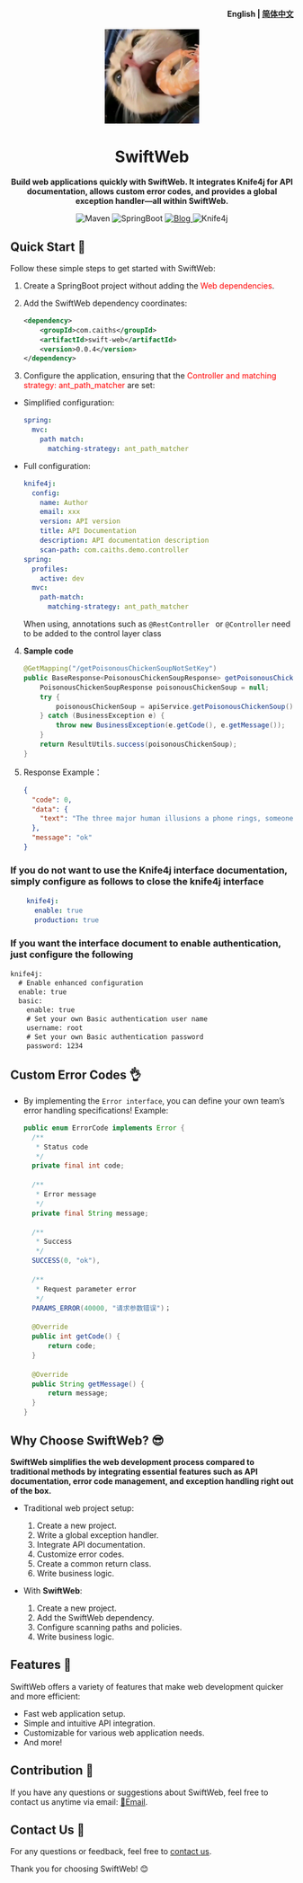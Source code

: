 <h4 align="right"><strong>English</strong> | <a href="README_CN.md">简体中文</a></h4>

<p align="center">
    <img src="favicon.jpg" width="168"/>
</p>

<h1 align="center">SwiftWeb</h1>
<p align="center"><strong>Build web applications quickly with SwiftWeb. It integrates Knife4j for API documentation, allows custom error codes, and provides a global exception handler—all within SwiftWeb.</strong></p>

<div align="center">
    <img alt="Maven" src="https://raster.shields.io/badge/Maven-3.8.1-red.svg"/>
    <img alt="SpringBoot" src="https://raster.shields.io/badge/SpringBoot-2.7+-green.svg"/>
    <a href="https://blog.caiths.com/">
        <img alt="Blog" src="https://raster.shields.io/badge/Blog-poboll-blue.svg"/>
    </a>
    <img alt="Knife4j" src="https://raster.shields.io/badge/Knife4j-3.0+-orange.svg"/>
</div>

## Quick Start 🏁

Follow these simple steps to get started with SwiftWeb:

1. Create a SpringBoot project without adding the <span style="color:red">Web dependencies</span>.

2. Add the SwiftWeb dependency coordinates:
    ```xml
    <dependency>
        <groupId>com.caiths</groupId>
        <artifactId>swift-web</artifactId>
        <version>0.0.4</version>
    </dependency>
    ```

3. Configure the application, ensuring that the <span style="color: red">Controller and matching strategy: ant_path_matcher</span> are set:

- Simplified configuration:
  
  ```yml
  spring:
    mvc:
      path match:
        matching-strategy: ant_path_matcher
  ```

- Full configuration:

  ```yml
  knife4j:
    config:
      name: Author
      email: xxx
      version: API version
      title: API Documentation
      description: API documentation description
      scan-path: com.caiths.demo.controller
  spring:
    profiles:
      active: dev
    mvc:
      path-match:
        matching-strategy: ant_path_matcher
  ```

  When using, annotations such as `@RestController ` or ` @Controller ` need to be added to the control layer class


4. **Sample code**

    ```java
    @GetMapping("/getPoisonousChickenSoupNotSetKey")
    public BaseResponse<PoisonousChickenSoupResponse> getPoisonousChickenSoupNotSetKey() {
        PoisonousChickenSoupResponse poisonousChickenSoup = null;
        try {
            poisonousChickenSoup = apiService.getPoisonousChickenSoup();
        } catch (BusinessException e) {
            throw new BusinessException(e.getCode(), e.getMessage());
        }
        return ResultUtils.success(poisonousChickenSoup);
    }
    ```

5. Response Example：

    ```json
    {
      "code": 0,
      "data": {
        "text": "The three major human illusions a phone rings, someone knocks at the door, and they like me."
      },
      "message": "ok"
    }
    ```

### If you do not want to use the Knife4j interface documentation, simply configure as follows to close the knife4j interface

```yml
    knife4j:
      enable: true
      production: true
 ```

### If you want the interface document to enable authentication, just configure the following
```
knife4j:
  # Enable enhanced configuration
  enable: true
  basic:
    enable: true
    # Set your own Basic authentication user name
    username: root
    # Set your own Basic authentication password
    password: 1234
```

## Custom Error Codes 👌
- By implementing the `Error interface`, you can define your own team’s error handling specifications!
  Example:

  ```java
  public enum ErrorCode implements Error {   
    /**
     * Status code
     */
    private final int code;

    /**
     * Error message
     */
    private final String message;
    
    /**
     * Success
     */
    SUCCESS(0, "ok"),
    
    /**
     * Request parameter error
     */
    PARAMS_ERROR(40000, "请求参数错误")；
    
    @Override
    public int getCode() {
        return code;
    }
    
    @Override
    public String getMessage() {
        return message;
    }
  }
  ```

## Why Choose SwiftWeb? 😎

**SwiftWeb simplifies the web development process compared to traditional methods by integrating essential features such as API documentation, error code management, and exception handling right out of the box.**

- Traditional web project setup:

    1. Create a new project.
    2. Write a global exception handler.
    3. Integrate API documentation.
    4. Customize error codes.
    5. Create a common return class.
    6. Write business logic.

- With **SwiftWeb**:

    1. Create a new project.
    2. Add the SwiftWeb dependency.
    3. Configure scanning paths and policies.
    4. Write business logic.

## Features 🌟

SwiftWeb offers a variety of features that make web development quicker and more efficient:

- Fast web application setup.
- Simple and intuitive API integration.
- Customizable for various web application needs.
- And more!

## Contribution 🤝

If you have any questions or suggestions about SwiftWeb, feel free to contact us anytime via email: [📩Email](mailto:caiths@icloud.com).

## Contact Us 📩

For any questions or feedback, feel free to [contact us](mailto:caiths@icloud.com).

Thank you for choosing SwiftWeb! 😊